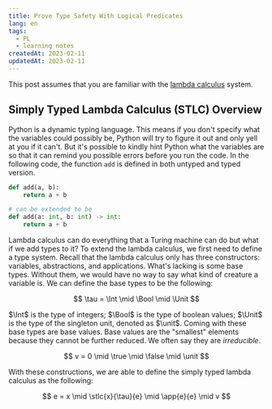 ```yaml
---
title: Prove Type Safety With Logical Predicates
lang: en
tags: 
  - PL 
  - learning notes
createdAt: 2023-02-11
updatedAt: 2023-02-11
---
```


This post assumes that you are familiar with the [lambda calculus](https://en.wikipedia.org/wiki/Lambda_calculus) system.

## Simply Typed Lambda Calculus (STLC) Overview

Python is a dynamic typing language. This means if you don't specify what the variables could possibly be, Python will try to figure it out and only yell at you if it can't. But it's possible to kindly hint Python what the variables are so that it can remind you possible errors before you run the code. In the following code, the function `add` is defined in both untyped and typed version.

```python
def add(a, b):
    return a + b

# can be extended to be 
def add(a: int, b: int) -> int:
    return a + b
```

Lambda calculus can do everything that a Turing machine can do but what if we add types to it? To extend the lambda calculus, we first need to define a type system. Recall that the lambda calculus only has three constructors: variables, abstractions, and applications. What's lacking is some base types. Without them, we would have no way to say what kind of creature a variable is. We can define the base types to be the following: 

$$
\tau = \Int \mid \Bool \mid \Unit
$$

$\Int$ is the type of integers; $\Bool$ is the type of boolean values; $\Unit$ is the type of the singleton unit, denoted as $\unit$. Coming with these base types are base values. Base values are the "smallest" elements because they cannot be further reduced. We often say they are _irreducible_.

$$
v = 0 \mid \true \mid \false \mid \unit 
$$

With these constructions, we are able to define the simply typed lambda calculus as the following:

$$
e = x \mid \stlc{x}{\tau}{e} \mid \app{e}{e} \mid v
$$